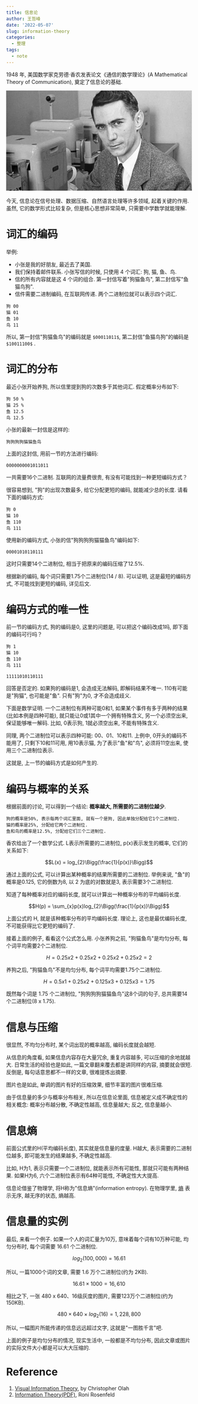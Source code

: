 ```yaml
---
title: 信息论
author: 王哲峰
date: '2022-05-07'
slug: information-theory
categories:
  - 整理
tags:
  - note
---
```



1948 年, 美国数学家克劳德·香农发表论文《通信的数学理论》(A Mathematical
Theory of Communication), 奠定了信息论的基础. 

![img](images/shannon.jpg)

今天, 信息论在信号处理、数据压缩、自然语言处理等许多领域, 
起着关键的作用. 虽然, 它的数学形式比较复杂, 但是核心思想非常简单, 
只需要中学数学就能理解. 

# 词汇的编码

举例: 

- 小张是我的好朋友, 最近去了美国. 
- 我们保持着邮件联系. 小张写信的时候, 只使用 4 个词汇: 狗, 猫, 鱼、鸟. 
- 信的所有内容就是这 4 个词的组合. 第一封信写着"狗猫鱼鸟", 第二封信写"鱼猫鸟狗". 
- 信件需要二进制编码, 在互联网传递. 两个二进制位就可以表示四个词汇. 

```
狗 00
猫 01
鱼 10
鸟 11
```

所以, 第一封信"狗猫鱼鸟"的编码就是 `$00011011$`, 
第二封信"鱼猫鸟狗"的编码是 `$10011100$` . 

# 词汇的分布

最近小张开始养狗, 所以信里提到狗的次数多于其他词汇. 假定概率分布如下: 

```
狗 50 %
猫 25 %
鱼 12.5 
鸟 12.5
```

小张的最新一封信是这样的: 

```
狗狗狗狗猫猫鱼鸟
```

上面的这封信, 用前一节的方法进行编码: 

```
0000000001011011
```

一共需要16个二进制. 互联网的流量费很贵, 有没有可能找到一种更短编码方式？

很容易想到, "狗"的出现次数最多, 给它分配更短的编码, 就能减少总的长度. 请看下面的编码方式: 

```
狗 0
猫 10
鱼 110
鸟 111
```

使用新的编码方式, 小张的信"狗狗狗狗猫猫鱼鸟"编码如下:

```
00001010110111
```

这时只需要14个二进制位, 相当于把原来的编码压缩了12.5%. 

根据新的编码, 每个词只需要1.75个二进制位(14 / 8). 
可以证明, 这是最短的编码方式, 不可能找到更短的编码, 详见后文. 

# 编码方式的唯一性

前一节的编码方式, 狗的编码是0, 这里的问题是, 可以把这个编码改成1吗, 即下面的编码可行吗？

```
狗 1
猫 10
鱼 110
鸟 111
```

```
11111010110111
```

回答是否定的. 如果狗的编码是1, 会造成无法解码, 即解码结果不唯一. 
110有可能是"狗猫", 也可能是"鱼". 只有"狗"为0, 才不会造成歧义. 

下面是数学证明. 一个二进制位有两种可能0和1, 
如果某个事件有多于两种的结果(比如本例是四种可能), 
就只能让0或1其中一个拥有特殊含义, 另一个必须空出来, 
保证能够唯一解码. 比如, 0表示狗, 1就必须空出来, 不能有特殊含义. 

同理, 两个二进制位可以表示四种可能: 00、01、10和11. 
上例中, 0开头的编码不能用了, 只剩下10和11可用, 用10表示猫, 
为了表示"鱼"和"鸟", 必须将11空出来, 使用三个二进制位表示. 

这就是, 上一节的编码方式是如何产生的. 

# 编码与概率的关系

根据前面的讨论, 可以得到一个结论: **概率越大, 所需要的二进制位越少**. 

```
狗的概率是50%, 表示每两个词汇里面, 就有一个是狗, 因此单独分配给它1个二进制位. 
猫的概率是25%, 分配给它两个二进制位. 
鱼和鸟的概率是12.5%, 分配给它们三个二进制位. 
```

香农给出了一个数学公式. L表示所需要的二进制位, p(x)表示发生的概率, 它们的关系如下: 

$$L(x) = log_{2}\Bigg(\frac{1}{p(x)}\Bigg)$$

通过上面的公式, 可以计算出某种概率的结果所需要的二进制位. 
举例来说, "鱼"的概率是0.125, 它的倒数为8, 以 2 为底的对数就是3, 表示需要3个二进制位. 

知道了每种概率对应的编码长度, 就可以计算出一种概率分布的平均编码长度. 

$$H(p) = \sum_{x}p(x)log_{2}\Bigg(\frac{1}{p(x)}\Bigg)$$

上面公式的 H, 就是该种概率分布的平均编码长度. 理论上, 这也是最优编码长度, 不可能获得比它更短的编码了. 

接着上面的例子, 看看这个公式怎么用. 小张养狗之前, "狗猫鱼鸟"是均匀分布, 每个词平均需要2个二进制位. 

$$H = 0.25 x 2 + 0.25 x 2 + 0.25 x 2 + 0.25 x 2 = 2$$

养狗之后, "狗猫鱼鸟"不是均匀分布, 每个词平均需要1.75个二进制位. 

$$H = 0.5 x 1 + 0.25 x 2 + 0.125 x 3 + 0.125 x 3= 1.75$$

既然每个词是 1.75 个二进制位, "狗狗狗狗猫猫鱼鸟"这8个词的句子, 
总共需要14个二进制位(8 x 1.75). 

# 信息与压缩

很显然, 不均匀分布时, 某个词出现的概率越高, 编码长度就会越短. 

从信息的角度看, 如果信息内容存在大量冗余, 重复内容越多, 可以压缩的余地就越大. 日常生活的经验也是如此, 一篇文章翻来覆去都是讲同样的内容, 摘要就会很短. 反倒是, 每句话意思都不一样的文章, 很难提炼出摘要. 

图片也是如此, 单调的图片有好的压缩效果, 细节丰富的图片很难压缩. 

由于信息量的多少与概率分布相关, 所以在信息论里面, 信息被定义成不确定性的相关概念: 概率分布越分散, 不确定性越高, 信息量越大; 反之, 信息量越小. 

# 信息熵

前面公式里的H(平均编码长度), 其实就是信息量的度量. H越大, 
表示需要的二进制位越多, 即可能发生的结果越多, 不确定性越高. 

比如, H为1, 表示只需要一个二进制位, 就能表示所有可能性, 那就只可能有两种结果. 
如果H为6, 六个二进制位表示有64种可能性, 不确定性大大提高. 

信息论借鉴了物理学, 将H称为"信息熵"(information entropy). 
在物理学里, [熵](http://www.ruanyifeng.com/blog/2013/04/entropy.html) 表示无序, 
越无序的状态, 熵越高. 

# 信息量的实例

最后, 来看一个例子. 如果一个人的词汇量为10万, 意味着每个词有10万种可能, 均匀分布时, 每个词需要
16.61 个二进制位. 

$$log_{2}(100, 000) = 16.61$$

所以, 一篇1000个词的文章, 需要 1.6 万个二进制位(约为 2KB). 

$$16.61 \times 1000 = 16,610$$

相比之下, 一张 480 x 640、16级灰度的图片, 需要123万个二进制位(约为
150KB). 

$$480 \times 640 \times log_{2}(16) = 1,228,800$$

所以, 一幅图片所能传递的信息远远超过文字, 这就是"一图胜千言"吧. 

上面的例子是均匀分布的情况, 现实生活中, 一般都是不均匀分布, 因此文章或图片的实际文件大小都是可以大大压缩的. 

# Reference

1. [Visual Information Theory](https://colah.github.io/posts2015-09-Visual-Information/), by Christopher Olah
2. [Information Theory(PDF)](https://www.cs.cmu.edu/`$$roni/10601-slides/info-theory-x4.pdf), Roni Rosenfeld
